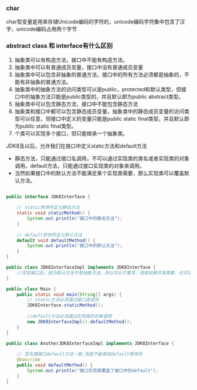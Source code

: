 ### char

char型变量是用来存储Unicode编码的字符的，unicode编码字符集中包含了汉字，unicode编码占用两个字节

### abstract class 和 interface有什么区别<br>

1. 抽象类可以有构造方法，接口中不能有构造方法。
2. 抽象类中可以有普通成员变量，接口中没有普通成员变量
3. 抽象类中可以包含非抽象的普通方法，接口中的所有方法必须都是抽象的，不能有非抽象的普通方法。
4. 抽象类中的抽象方法的访问类型可以是public，protected和默认类型，但接口中的抽象方法只能是public类型的，并且默认即为public abstract类型。
5. 抽象类中可以包含静态方法，接口中不能包含静态方法
6. 抽象类和接口中都可以包含静态成员变量，抽象类中的静态成员变量的访问类型可以任意，但接口中定义的变量只能是public static final类型，并且默认即为public static final类型。
7. 个类可以实现多个接口，但只能继承一个抽象类。

JDK8及以后，允许我们在接口中定义static方法和default方法

- 静态方法，只能通过接口名调用，不可以通过实现类的类名或者实现类的对象调用。default方法，只能通过接口实现类的对象来调用。
- 当然如果接口中的默认方法不能满足某个实现类需要，那么实现类可以覆盖默认方法。

```java

public interface JDK8Interface {  
  
    // static修饰符定义静态方法  
    static void staticMethod() {  
        System.out.println("接口中的静态方法");  
    }  
  
    // default修饰符定义默认方法  
    default void defaultMethod() {  
        System.out.println("接口中的默认方法");  
    }  
} 

public class JDK8InterfaceImpl implements JDK8Interface {  
    //实现接口后，因为默认方法不是抽象方法，所以可以不重写，但是如果开发需要，也可以重写  
}  

public class Main {  
    public static void main(String[] args) {  
        // static方法必须通过接口类调用  
        JDK8Interface.staticMethod();  
  
        //default方法必须通过实现类的对象调用  
        new JDK8InterfaceImpl().defaultMethod();  
    }  
} 

public class AnotherJDK8InterfaceImpl implements JDK8Interface {  
      
    // 签名跟接口default方法一致,但是不能再加default修饰符  
    @Override  
    public void defaultMethod() {  
        System.out.println("接口实现类覆盖了接口中的default");  
    }  
}  
```

